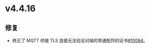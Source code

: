 # v4.4.16

## 修复

- 修正了 MQTT 桥接 TLS 连接无法验证对端的带通配符的证书[#10094](https://github.com/emqx/emqx/pull/10094)。
